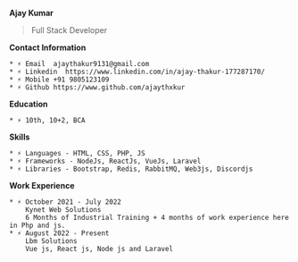 **Ajay Kumar**
> Full Stack Developer

**Contact Information**
```
* ⚡ Email  ajaythakur9131@gmail.com
* ⚡ Linkedin  https://www.linkedin.com/in/ajay-thakur-177287170/
* ⚡ Mobile +91 9805123109
* ⚡ Github https://www.github.com/ajaythxkur
```

**Education**
```
* ⚡ 10th, 10+2, BCA
```
**Skills**
```
* ⚡ Languages - HTML, CSS, PHP, JS
* ⚡ Frameworks - NodeJs, ReactJs, VueJs, Laravel
* ⚡ Libraries - Bootstrap, Redis, RabbitMQ, Web3js, Discordjs
```
**Work Experience**
```
* ⚡ October 2021 - July 2022 
    Kynet Web Solutions
    6 Months of Industrial Training + 4 months of work experience here in Php and js.
* ⚡ August 2022 - Present 
    Lbm Solutions
    Vue js, React js, Node js and Laravel 
```




